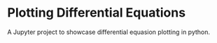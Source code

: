 # Plotting Differential Equations
A Jupyter project to showcase differential equasion plotting in python.
